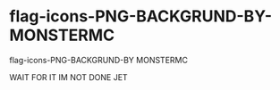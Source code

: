 # flag-icons-PNG-BACKGRUND-BY-MONSTERMC
flag-icons-PNG-BACKGRUND-BY MONSTERMC

WAIT FOR IT
IM NOT DONE JET
